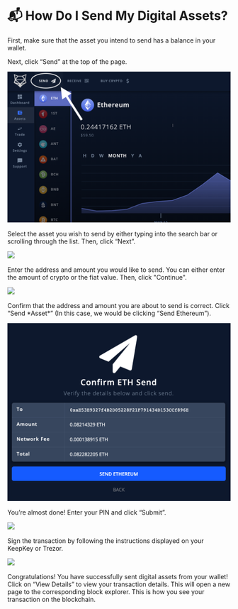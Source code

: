 # 📬 How Do I Send My Digital Assets?

First, make sure that the asset you intend to send has a balance in your wallet.

Next, click “Send” at the top of the page.

<img src="../../.gitbook/assets/image (25) (1).png" alt="" data-size="original">

Select the asset you wish to send by either typing into the search bar or scrolling through the list. Then, click “Next”.

![](<../../.gitbook/assets/image (79).png>)

Enter the address and amount you would like to send. You can either enter the amount of crypto or the fiat value. Then, click "Continue".

![](<../../.gitbook/assets/image (184).png>)

Confirm that the address and amount you are about to send is correct. Click “Send \*Asset\*” (In this case, we would be clicking “Send Ethereum”).

![](<../../.gitbook/assets/image (21) (1).png>)

You’re almost done! Enter your PIN and click “Submit”.

![](<../../.gitbook/assets/image (170).png>)

Sign the transaction by following the instructions displayed on your KeepKey or Trezor.

![](<../../.gitbook/assets/image (58).png>)

Congratulations! You have successfully sent digital assets from your wallet! Click on “View Details” to view your transaction details. This will open a new page to the corresponding block explorer. This is how you see your transaction on the blockchain.
